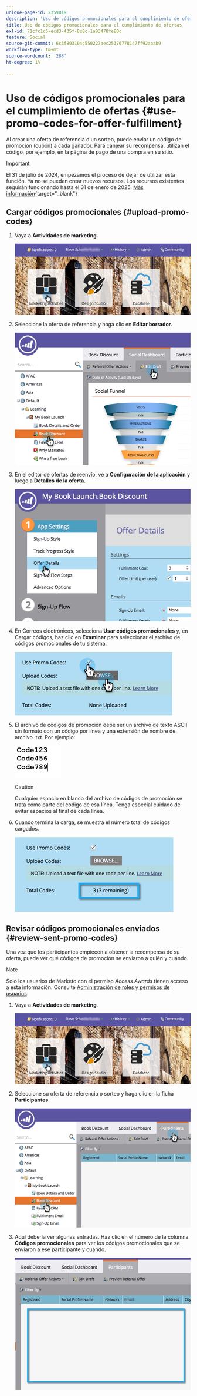 ```yaml
---
unique-page-id: 2359819
description: 'Uso de códigos promocionales para el cumplimiento de ofertas: documentos de Marketo, documentación del producto'
title: Uso de códigos promocionales para el cumplimiento de ofertas
exl-id: 71cfc1c5-ecd3-435f-8c8c-1a93478fe80c
feature: Social
source-git-commit: 6c3f803104c550227aec25376778147ff92aaab9
workflow-type: tm+mt
source-wordcount: '288'
ht-degree: 1%

---
```


# Uso de códigos promocionales para el cumplimiento de ofertas {#use-promo-codes-for-offer-fulfillment}

Al crear una oferta de referencia o un sorteo, puede enviar un código de promoción (cupón) a cada ganador. Para canjear su recompensa, utilizan el código, por ejemplo, en la página de pago de una compra en su sitio.

>[!IMPORTANT]
>
>El 31 de julio de 2024, empezamos el proceso de dejar de utilizar esta función. Ya no se pueden crear nuevos recursos. Los recursos existentes seguirán funcionando hasta el 31 de enero de 2025. [Más información](https://nation.marketo.com/t5/employee-blogs/marketo-engage-social-features-deprecation/ba-p/351977){target="_blank"}

## Cargar códigos promocionales {#upload-promo-codes}

1. Vaya a **Actividades de marketing**.

   ![](assets/login-marketing-activities-2.png)

1. Seleccione la oferta de referencia y haga clic en **Editar borrador**.

   ![](assets/image2015-4-22-11-3a16-3a45.png)

1. En el editor de ofertas de reenvío, ve a **Configuración de la aplicación** y luego a **Detalles de la oferta**.

   ![](assets/image2015-4-22-11-3a23-3a39.png)

1. En Correos electrónicos, selecciona **Usar códigos promocionales** y, en Cargar códigos, haz clic en **Examinar** para seleccionar el archivo de códigos promocionales de tu sistema.

   ![](assets/image2015-4-22-12-3a52-3a43.png)

1. El archivo de códigos de promoción debe ser un archivo de texto ASCII sin formato con un código por línea y una extensión de nombre de archivo .txt. Por ejemplo:

   ![](assets/image2015-4-22-13-3a2-3a23.png)

   >[!CAUTION]
   >
   >Cualquier espacio en blanco del archivo de códigos de promoción se trata como parte del código de esa línea. Tenga especial cuidado de evitar espacios al final de cada línea.

1. Cuando termina la carga, se muestra el número total de códigos cargados.

   ![](assets/image2015-4-22-13-3a8-3a31.png)

## Revisar códigos promocionales enviados {#review-sent-promo-codes}

Una vez que los participantes empiecen a obtener la recompensa de su oferta, puede ver qué códigos de promoción se enviaron a quién y cuándo.

>[!NOTE]
>
>Solo los usuarios de Marketo con el permiso _Access Awards_ tienen acceso a esta información. Consulte [Administración de roles y permisos de usuarios](/help/marketo/product-docs/administration/users-and-roles/managing-user-roles-and-permissions.md).

1. Vaya a **Actividades de marketing**.

   ![](assets/login-marketing-activities-2.png)

1. Seleccione su oferta de referencia o sorteo y haga clic en la ficha **Participantes**.

   ![](assets/image2015-4-22-11-3a36-3a22.png)

1. Aquí debería ver algunas entradas. Haz clic en el número de la columna **Códigos promocionales** para ver los códigos promocionales que se enviaron a ese participante y cuándo.

   ![](assets/image2015-4-22-11-3a36-3a43.png)
